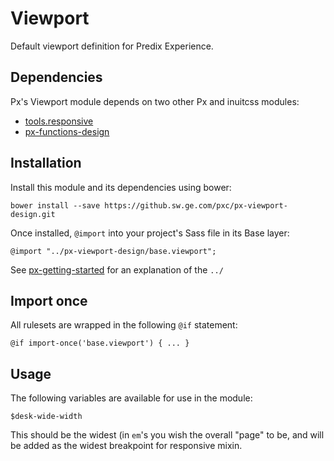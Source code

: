 # Viewport

Default viewport definition for Predix Experience.

## Dependencies

Px's Viewport module depends on two other Px and inuitcss modules:

* [tools.responsive](https://github.com/inuitcss/tools.responsive)
* [px-functions-design](https://github.sw.ge.com/pxc/px-functions-design)

## Installation

Install this module and its dependencies using bower:

    bower install --save https://github.sw.ge.com/pxc/px-viewport-design.git

Once installed, `@import` into your project's Sass file in its Base layer:

    @import "../px-viewport-design/base.viewport";

See [px-getting-started](https://github.sw.ge.com/pxc/px-getting-started#a-note-about-relative-import-paths) for an explanation of the `../`

## Import once

All rulesets are wrapped in the following `@if` statement:

    @if import-once('base.viewport') { ... }

## Usage

The following variables are available for use in the module:

    $desk-wide-width

This should be the widest (in `em`'s you wish the overall "page" to be, and will be added as the widest breakpoint for responsive mixin.

